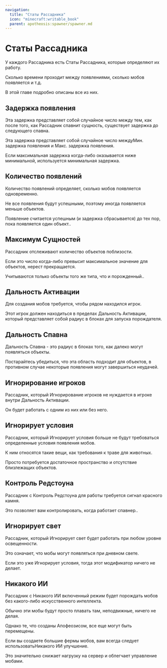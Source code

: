 ```yaml
---
navigation:
  title: "Статы Рассадника"
  icon: "minecraft:writable_book"
  parent: apotheosis:spawner/spawner.md
---
```


# Статы Рассадника

У каждого Рассадника есть <Color id="blue">Статы Рассадника</Color>, которые определяют их работу.

Сколько времени проходит между появлениями, сколько мобов появляется и т.д. 

В этой главе подробно описаны все из них.

## Задержка появления

Эта задержка представляет собой случайное число между тем, как после того, как Рассадник спавнит сущность, существует задержка до следующего спавна.

Эта задержка представляет собой случайное число между<Color id="blue">Мин. задержка появления</Color> и <Color id="blue">Макс. задержка появления</Color>.

Если максимальная задержка когда-либо оказывается ниже минимальной, используется минимальная задержка.

## Количество появлений

<Color id="blue">Количество появлений</Color> определяет, сколько мобов появляется одновременно.

Не все появления будут успешными, поэтому иногда появляется меньше объектов.

Появление считается успешным (и задержка сбрасывается) до тех пор, пока появляется один объект..

## Максимум Сущностей

Рассадник отслеживают количество объектов поблизости.

Если это число когда-либо превысит максимальное значение <Color id="blue">для объектов</Color>, нерест прекращается.

Учитываются только объекты того же типа, что и порожденный..

## Дальность Активации

Для создания мобов требуется, чтобы рядом находился игрок. 

Этот игрок должен находиться в пределах <Color id="blue">Дальность Активации</Color>, который представляет собой радиус в блоках для запуска порождателя.

## Дальность Спавна

<Color id="blue">Дальность Спавна</Color> - это радиус в блоках того, как далеко могут появляться объекты.

Постарайтесь убедиться, что эта область подходит для объектов, в противном случае некоторые появления могут завершиться неудачей.

## Игнорирование игроков

Рассадник, который <Color id="blue">Игнорирование игроков</Color> не нуждается в игроке внутри <Color id="blue">Дальность Активации</Color>.

Он будет работать с одним из них или без него.

## Игнорирует условия

Рассадник, который <Color id="blue">Игнорирует условия</Color> больше не будут требоваться определенные условия появления мобов.

К ним относятся такие вещи, как требования к траве для животных.

Просто потребуется достаточное пространство и отсутствие близлежащих объектов.

## Контроль Редстоуна

Рассадник с <Color id="blue">Контроль Редстоуна</Color> для работы требуется сигнал красного камня.

Это позволяет вам контролировать, когда работает спавнер..

## Игнорирует свет

Рассадник, который <Color id="blue">Игнорирует свет</Color> будет работать при любом уровне освещенности.

Это означает, что мобы могут появляться при дневном свете.

 Если это уже <Color id="blue">Игнорирует условия</Color>, тогда этот модификатор ничего не делает.

## Никакого ИИ

Рассадник с <Color id="blue">Никакого ИИ</Color> включенный режим будет порождать мобов без какого-либо искусственного интеллекта.

Обычно эти мобы будут просто плавать там, неподвижные, ничего не делая.

Однако те, что созданы Апофеозисом, все еще могут быть перемещены.

Если вы создаете большие фермы мобов, вам всегда следует использовать<Color id="blue">Никакого ИИ</Color> улучшение.

Это значительно снижает нагрузку на сервер и облегчает управление мобами.

